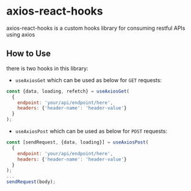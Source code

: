# axios-react-hooks
axios-react-hooks is a custom hooks library for consuming restful APIs using axios

## How to Use
there is two hooks in this library:
* `useAxiosGet` which can be used as below for `GET` requests:
```jsx
const {data, loading, refetch} = useAxiosGet(
  {
    endpoint: 'your/api/endpoint/here',
    headers: {'header-name': 'header-value'}
  }
);
```

* `useAxiosPost` which can be used as below for `POST` requests:
```jsx
const [sendRequest, {data, loading}] = useAxiosPost(
  {
    endpoint: 'your/api/endpoint/here', 
    headers: {'header-name': 'header-value'}
  }
);
...
sendRequest(body);
```
